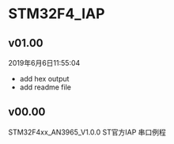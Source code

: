 # STM32F4_IAP

## v01.00
2019年6月6日11:55:04
* add hex output
* add readme file

## v00.00
STM32F4xx_AN3965_V1.0.0 ST官方IAP 串口例程
